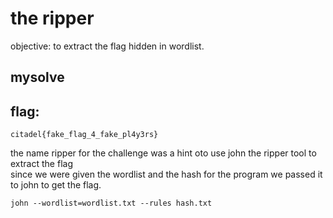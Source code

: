 # the ripper
objective: to extract the flag hidden in wordlist.
## mysolve
## flag:
```
citadel{fake_flag_4_fake_pl4y3rs}
```
the name ripper for the challenge was a hint oto use john the ripper tool to extract the flag\
since we were given the wordlist and the hash for the program we passed it to john to get the flag.
```
john --wordlist=wordlist.txt --rules hash.txt
```
